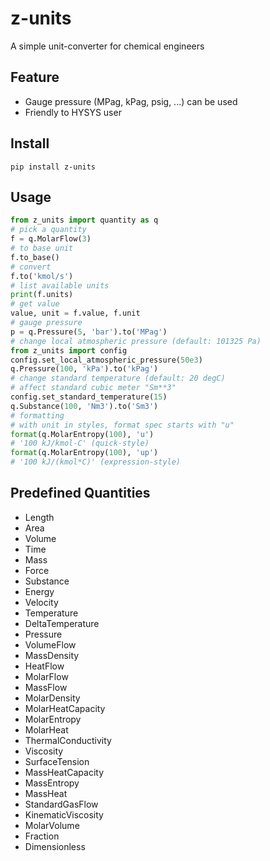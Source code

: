 # z-units

A simple unit-converter for chemical engineers

## Feature

* Gauge pressure (MPag, kPag, psig, ...) can be used
* Friendly to HYSYS user

## Install

```shell
pip install z-units
```

## Usage

```python
from z_units import quantity as q
# pick a quantity
f = q.MolarFlow(3)
# to base unit
f.to_base()
# convert
f.to('kmol/s')
# list available units
print(f.units)
# get value
value, unit = f.value, f.unit
# gauge pressure
p = q.Pressure(5, 'bar').to('MPag')
# change local atmospheric pressure (default: 101325 Pa)
from z_units import config
config.set_local_atmospheric_pressure(50e3)
q.Pressure(100, 'kPa').to('kPag')
# change standard temperature (default: 20 degC)
# affect standard cubic meter "Sm**3"
config.set_standard_temperature(15)
q.Substance(100, 'Nm3').to('Sm3')
# formatting
# with unit in styles, format spec starts with "u"
format(q.MolarEntropy(100), 'u')
# '100 kJ/kmol-C' (quick-style)
format(q.MolarEntropy(100), 'up')
# '100 kJ/(kmol*C)' (expression-style)
```

## Predefined Quantities

* Length
* Area
* Volume
* Time
* Mass
* Force
* Substance
* Energy
* Velocity
* Temperature
* DeltaTemperature
* Pressure
* VolumeFlow
* MassDensity
* HeatFlow
* MolarFlow
* MassFlow
* MolarDensity
* MolarHeatCapacity
* MolarEntropy
* MolarHeat
* ThermalConductivity
* Viscosity
* SurfaceTension
* MassHeatCapacity
* MassEntropy
* MassHeat
* StandardGasFlow
* KinematicViscosity
* MolarVolume
* Fraction
* Dimensionless